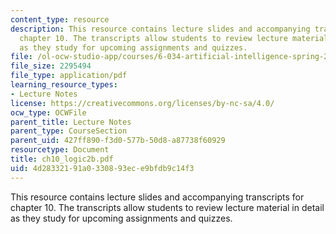 ```yaml
---
content_type: resource
description: This resource contains lecture slides and accompanying transcripts for
  chapter 10. The transcripts allow students to review lecture material in detail
  as they study for upcoming assignments and quizzes.
file: /ol-ocw-studio-app/courses/6-034-artificial-intelligence-spring-2005/4d28332191a0330893ece9bfdb9c14f3_ch10_logic2b.pdf
file_size: 2295494
file_type: application/pdf
learning_resource_types:
- Lecture Notes
license: https://creativecommons.org/licenses/by-nc-sa/4.0/
ocw_type: OCWFile
parent_title: Lecture Notes
parent_type: CourseSection
parent_uid: 427ff890-f3d0-577b-50d8-a87738f60929
resourcetype: Document
title: ch10_logic2b.pdf
uid: 4d283321-91a0-3308-93ec-e9bfdb9c14f3
---
```

This resource contains lecture slides and accompanying transcripts for chapter 10. The transcripts allow students to review lecture material in detail as they study for upcoming assignments and quizzes.